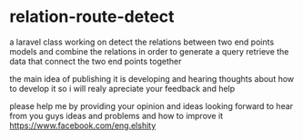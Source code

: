 # relation-route-detect
a laravel class working on detect the relations between two end points models and combine the relations in order to generate a query retrieve the data that connect the two end points together

the main idea of publishing it is developing and hearing thoughts about how to develop it so i will realy apreciate your feedback and help

please help me by providing your opinion and ideas 
looking forward to hear from you guys ideas and problems and how to improve it
https://www.facebook.com/eng.elshity
